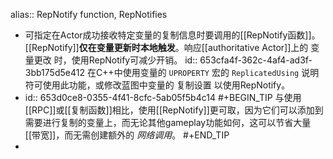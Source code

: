 alias:: RepNotify function, RepNotifies

- 可指定在Actor成功接收特定变量的复制信息时要调用的[[RepNotify函数]]。[[RepNotify]]**仅在变量更新时本地触发**。响应[[authoritative Actor]]上的 变量更改 时，使用RepNotify可减少开销。
  id:: 653cfa4f-362c-4af4-ad3f-3bb175d5e412
  在C++中使用变量的 `UPROPERTY` 宏的 `ReplicatedUsing` 说明符可使用此功能，或修改蓝图中变量的 复制设置 以使用RepNotify。
- id:: 653d0ce8-0355-4f41-8cfc-5ab05f5b4c14
  #+BEGIN_TIP
  与使用[[RPC]]或[[复制函数]]相比，使用[[RepNotify]]更可取，因为它们可以添加到需要进行复制的变量上，而无论其他gameplay功能如何，这可以节省大量[[带宽]]，而无需创建额外的 *网络调用*。
  #+END_TIP
-